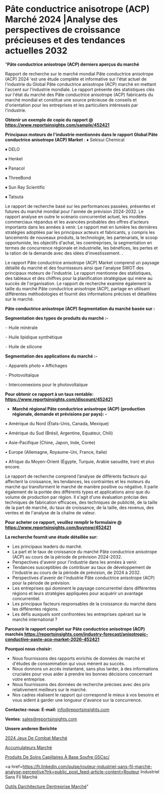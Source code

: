 # Pâte conductrice anisotrope (ACP) Marché 2024 |Analyse des perspectives de croissance précieuses et des tendances actuelles 2032

"<strong>Pâte conductrice anisotrope (ACP) derniers aperçus du marché</strong>

Rapport de recherche sur le marché mondial Pâte conductrice anisotrope (ACP) 2024 'est une étude complète et informative sur l'état actuel de l'industrie du Global Pâte conductrice anisotrope (ACP) marché en mettant l'accent sur l'industrie mondiale. Le rapport présente des statistiques clés sur l'état du marché des Pâte conductrice anisotrope (ACP) fabricants du marché mondial et constitue une source précieuse de conseils et d'orientation pour les entreprises et les particuliers intéressés par l'industrie.

<strong>Obtenir un exemple de copie du rapport @ <a href=https://www.reportsinsights.com/sample/452421>https://www.reportsinsights.com/sample/452421</a></strong>

<strong>Principaux moteurs de l'industrie mentionnés dans le rapport Global Pâte conductrice anisotrope (ACP) Market</strong> :
♦ Sekisui Chemical

♦ DELO

♦ Henkel

♦ Panacol

♦ ThreeBond

♦ Sun Ray Scientific

♦ Tatsuta

Le rapport de recherche basé sur les performances passées, présentes et futures du marché mondial pour l'année de prévision 2024-2032. Le rapport analyse en outre le scénario concurrentiel actuel, les modèles commerciaux répandus et les avancées probables des offres d'acteurs importants dans les années à venir. Le rapport met en lumière les dernières stratégies adoptées par les principaux acteurs et fabricants, y compris les lancements de nouveaux produits, la technologie, les partenariats, le scoop opportuniste, les objectifs d'achat, les coentreprises, la segmentation en termes de concurrence régionale et industrielle, les bénéfices, les pertes et la ration de la demande avec des idées d'investissement. .

Le rapport Pâte conductrice anisotrope (ACP) Market comprend un paysage détaillé du marché et des fournisseurs ainsi que l'analyse SWOT des principaux moteurs de l'industrie. Le rapport mentionne des statistiques, des tableaux et des chiffres pour la planification stratégique qui mène au succès de l'organisation. Le rapport de recherche examine également la taille du marché Pâte conductrice anisotrope (ACP), partage en utilisant différentes méthodologies et fournit des informations précises et détaillées sur le marché.

<strong>Pâte conductrice anisotrope (ACP) Segmentation du marché basée sur :</strong>

<strong>Segmentation des types de produits du marché :-</strong>

⁃ Huile minérale

⁃ Huile lipidique synthétique

⁃ Huile de silicone

<strong>Segmentation des applications du marché :-</strong>

⁃ Appareils photo
• Affichages

⁃ Photovoltaïque

⁃ Interconnexions pour le photovoltaïque

<strong>Pour obtenir ce rapport à un taux rentable: <a href=https://www.reportsinsights.com/discount/452421>https://www.reportsinsights.com/discount/452421</a></strong>
<ul>
  <li><strong>Marché régional Pâte conductrice anisotrope (ACP) (production régionale, demande et prévisions par pays): -</strong></li>
</ul>
• Amérique du Nord (États-Unis, Canada, Mexique)

• Amérique du Sud (Brésil, Argentine, Equateur, Chili)

• Asie-Pacifique (Chine, Japon, Inde, Corée)

• Europe (Allemagne, Royaume-Uni, France, Italie)

• Afrique du Moyen-Orient (Égypte, Turquie, Arabie saoudite, Iran) et plus encore.

Le rapport de recherche comprend l’analyse de différents facteurs qui affectent la croissance, les tendances, les contraintes et les moteurs du marché qui transforment le marché de manière positive ou négative. Il parle également de la portée des différents types et applications ainsi que du volume de production par région. Il s'agit d'une évaluation précise des techniques de fabrication efficaces, des techniques de publicité, de la taille de la part de marché, du taux de croissance, de la taille, des revenus, des ventes et de l'analyse de la chaîne de valeur.

<strong>Pour acheter ce rapport, veuillez remplir le formulaire @   <a href=https://www.reportsinsights.com/buynow/452421>https://www.reportsinsights.com/buynow/452421</a></strong>

<strong>La recherche fournit une étude détaillée sur:</strong>
<ul>
  <li>Les principaux leaders du marché.</li>
  <li>La part et le taux de croissance du marché Pâte conductrice anisotrope (ACP) au cours de la période de prévision 2024-2032.</li>
  <li>Perspectives d'avenir pour l'industrie dans les années à venir.</li>
  <li>Tendances susceptibles de contribuer au taux de développement de l'industrie au cours de la période de prévision, de 2024 à 2032.</li>
  <li>Perspectives d'avenir de l'industrie Pâte conductrice anisotrope (ACP) pour la période de prévision.</li>
  <li>Les entreprises qui dominent le paysage concurrentiel dans différentes régions et leurs stratégies appliquées pour acquérir un avantage concurrentiel.</li>
  <li>Les principaux facteurs responsables de la croissance du marché dans les différentes régions.</li>
  <li>Les défis auxquels sont confrontées les entreprises opérant sur le marché international ?</li>
</ul>

<strong>Parcourir le rapport complet sur Pâte conductrice anisotrope (ACP) marchés <a href=https://reportsinsights.com/industry-forecast/anisotropic-conductive-paste-acp-market-2026-452421>https://reportsinsights.com/industry-forecast/anisotropic-conductive-paste-acp-market-2026-452421</a></strong>

<strong>Pourquoi nous choisir:</strong>
<ul>
  <li>Nous fournissons des rapports enrichis de données de marché et d'études de consommation qui vous mènent au succès.</li>
  <li>Nous donnons un accès instantané, sans plus tarder, à des informations cruciales pour vous aider à prendre les bonnes décisions concernant votre entreprise.</li>
  <li>Nous fournissons des données de recherche précises avec des prix relativement meilleurs sur le marché.</li>
  <li>Nos cadres réalisent le rapport qui correspond le mieux à vos besoins et vous aident à garder une longueur d'avance sur la concurrence.</li>
</ul>
<strong>Contactez-nous:
</strong><strong>E-mail:</strong> <a href=mailto:info@reportsinsights.com>info@reportsinsights.com</a>

<strong>Ventes</strong>: <a href=mailto:sales@reportsinsights.com>sales@reportsinsights.com</a>

<strong>Unsere anderen Berichte</strong>

<a href=https://www.linkedin.com/pulse/2024-jeux-de-combat-march%C3%A9-informations-couvertes-l1zhf/>2024 Jeux De Combat Marché</a>

<a href=https://www.linkedin.com/pulse/accumulateurs-march%C3%A9-2024-part-de-croissance-0vigc/>Accumulateurs Marché</a>

<a href=https://www.linkedin.com/pulse/produits-de-soins-capillaires-à-base-soufre-g5csc/>Produits De Soins Capillaires À Base Soufre G5Csc/</a>

<a href=https://fr.linkedin.com/pulse/routeur-industriel-sans-fil-marché-analyse-perceptive?trk=public_post_feed-article-content>Routeur Industriel Sans Fil Marché</a>

<a href=https://www.linkedin.com/pulse/outils-darchitecture-dentreprise-march%C3%A9-perspectives-01sif/>Outils Darchitecture Dentreprise Marché</a>"

